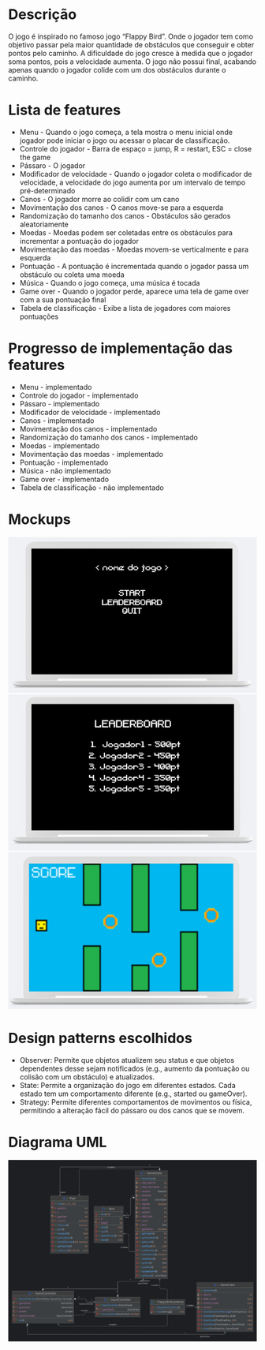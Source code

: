 # Descrição
O jogo é inspirado no famoso jogo “Flappy Bird”. Onde o jogador tem como objetivo passar pela maior quantidade de obstáculos que conseguir e obter pontos pelo caminho. A dificuldade do jogo cresce à medida que o jogador soma pontos, pois a velocidade aumenta. O jogo não possui final, acabando apenas quando o jogador colide com um dos obstáculos durante o caminho.

# Lista de features

- Menu - Quando o jogo começa, a tela mostra o menu inicial onde jogador pode iniciar o jogo ou acessar o placar de classificação.
- Controle do jogador - Barra de espaço = jump, R = restart, ESC = close the game
- Pássaro - O jogador
- Modificador de velocidade - Quando o jogador coleta o modificador de velocidade, a velocidade do jogo aumenta por um intervalo de tempo pré-determinado
- Canos - O jogador morre ao colidir com um cano
- Movimentação dos canos - O canos move-se para a esquerda
- Randomização do tamanho dos canos - Obstáculos são gerados aleatoriamente  
- Moedas - Moedas podem ser coletadas entre os obstáculos para incrementar a pontuação do jogador
- Movimentação das moedas - Moedas movem-se verticalmente e para esquerda
- Pontuação - A pontuação é incrementada quando o jogador passa um obstáculo ou coleta uma moeda
- Música - Quando o jogo começa, uma música é tocada
- Game over - Quando o jogador perde, aparece uma tela de game over com a sua pontuação final
- Tabela de classificação - Exibe a lista de jogadores com maiores pontuações

# Progresso de implementação das features
- Menu - implementado
- Controle do jogador - implementado
- Pássaro - implementado
- Modificador de velocidade - implementado
- Canos - implementado
- Movimentação dos canos - implementado
- Randomização do tamanho dos canos - implementado
- Moedas - implementado
- Movimentação das moedas - implementado
- Pontuação - implementado
- Música - não implementado
- Game over - implementado
- Tabela de classificação - não implementado

# Mockups

![MockupMENU.png](Docs%2FImages%2FMockupMENU.png)
![MockupLEADERBOARD.png](Docs%2FImages%2FMockupLEADERBOARD.png)
![MockupGAME.png](Docs%2FImages%2FMockupGAME.png)

# Design patterns escolhidos

- Observer: Permite que objetos atualizem seu status e que objetos dependentes desse sejam notificados (e.g., aumento da pontuação ou colisão com um obstáculo) e atualizados.
- State: Permite a organização do jogo em diferentes estados. Cada estado tem um comportamento diferente (e.g., started ou gameOver).
- Strategy: Permite diferentes comportamentos de movimentos ou física, permitindo a alteração fácil do pássaro ou dos canos que se movem.

# Diagrama UML

![FlappyBirdLanternaUML.png](Docs%2FImages%2FFlappyBirdLanternaUML.png)
